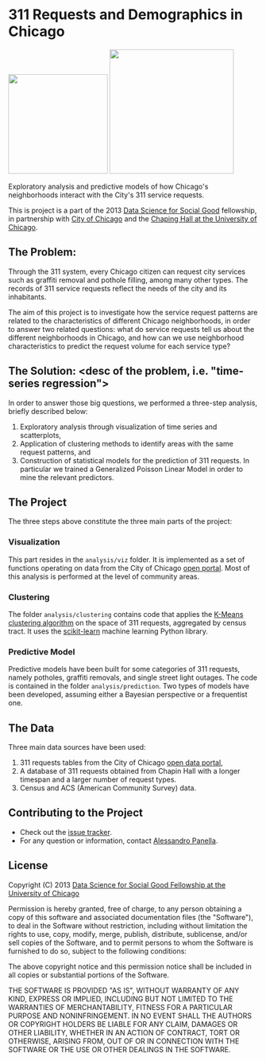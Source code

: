 # 311 Requests and Demographics in Chicago
<a href="http://www.cityofchicago.org"><img src="http://dssg.io/img/partners/city.jpg" width="200"></a>
<a href="http://www.chapinhall.org"><img src="http://dssg.io/img/partners/chapin.jpg" width="250"></a>

Exploratory analysis and predictive models of how Chicago's neighborhoods interact with the City's 311 service requests.

This is project is a part of the 2013 [Data Science for Social Good](http://www.dssg.io) fellowship, in partnership with [City of Chicago](http://www.cityofchicago.org) and the [Chaping Hall at the University of Chicago](http://www.chapinhall.org).

## The Problem:
Through the 311 system, every Chicago citizen can request city services such as graffiti removal and pothole filling, among many other types. The records of 311 service requests reflect the needs of the city and its inhabitants.

The aim of this project is to investigate how the service request patterns are related to the characteristics of different Chicago neighborhoods, in order to answer two related questions: what do service requests tell us about the different neighborhoods in Chicago, and how can we use neighborhood characteristics to predict the request volume for each service type?

## The Solution: <desc of the problem, i.e. "time-series regression">
In order to answer those big questions, we performed a three-step analysis, briefly described below:

1. Exploratory analysis through visualization of time series and scatterplots,
2. Application of clustering methods to identify areas with the same request patterns, and
3. Construction of statistical models for the prediction of 311 requests. In particular we trained a Generalized Poisson Linear Model in order to mine the relevant predictors.

## The Project
The three steps above constitute the three main parts of the project:

### Visualization
This part resides in the `analysis/viz` folder. It is implemented as a set of functions operating on data from the City of Chicago [open portal](http://data.cityofchicago.org). Most of this analysis is performed at the level of community areas.

### Clustering
The folder `analysis/clustering` contains code that applies the [K-Means clustering algorithm](http://en.wikipedia.org/wiki/K-means_clustering) on the space of 311 requests, aggregated by census tract. It uses the [scikit-learn](http://scikit-learn.org) machine learning Python library.

### Predictive Model
Predictive models have been built for some categories of 311 requests, namely potholes, graffiti removals, and single street light outages. The code is contained in the folder `analysis/prediction`. Two types of models have been developed, assuming either a Bayesian perspective or a frequentist one.

## The Data
Three main data sources have been used:
 
1. 311 requests tables from the City of Chicago [open data portal](http://data.cityofchicago.org),
2. A database of 311 requests obtained from Chapin Hall with a longer timespan and a larger number of request types.
3. Census and ACS (American Community Survey) data.

## Contributing to the Project
- Check out the [issue tracker](https://github.com/dssg/dssg-Indices-project/issues?page=1&state=open).
- For any question or information, contact [Alessandro Panella](mailto:apanel2@uic.edu).
 
## License

Copyright (C) 2013 [Data Science for Social Good Fellowship at the University of Chicago](http://dssg.io)

Permission is hereby granted, free of charge, to any person obtaining a copy of this software and associated documentation files (the "Software"), to deal in the Software without restriction, including without limitation the rights to use, copy, modify, merge, publish, distribute, sublicense, and/or sell copies of the Software, and to permit persons to whom the Software is furnished to do so, subject to the following conditions:

The above copyright notice and this permission notice shall be included in all copies or substantial portions of the Software.

THE SOFTWARE IS PROVIDED "AS IS", WITHOUT WARRANTY OF ANY KIND, EXPRESS OR IMPLIED, INCLUDING BUT NOT LIMITED TO THE WARRANTIES OF MERCHANTABILITY, FITNESS FOR A PARTICULAR PURPOSE AND NONINFRINGEMENT. IN NO EVENT SHALL THE AUTHORS OR COPYRIGHT HOLDERS BE LIABLE FOR ANY CLAIM, DAMAGES OR OTHER LIABILITY, WHETHER IN AN ACTION OF CONTRACT, TORT OR OTHERWISE, ARISING FROM, OUT OF OR IN CONNECTION WITH THE SOFTWARE OR THE USE OR OTHER DEALINGS IN THE SOFTWARE.
